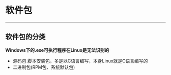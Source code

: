 # 软件包
***
## 软件包的分类
**Windows下的.exe可执行程序在Linux是无法识别的**
* 源码包  脚本安装包，多是以C语言编写，本身Linux就是C语言编写的
* 二进制包(RPM包、系统默认包)
